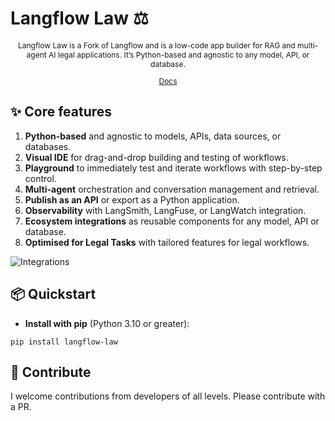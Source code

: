 <!-- markdownlint-disable MD030 -->

# Langflow Law ⚖️

<p align="center" style="font-size: 12px;">
    Langflow Law is a Fork of Langflow and is a low-code app builder for RAG and multi-agent AI legal applications. It’s Python-based and agnostic to any model, API, or database.
</p>

<p align="center" style="font-size: 12px;">
    <a href="https://dmentx.github.io/law-langflow/" style="text-decoration: underline;">Docs</a> 
    
</p>



## ✨ Core features

1. **Python-based** and agnostic to models, APIs, data sources, or databases.
2. **Visual IDE** for drag-and-drop building and testing of workflows.
3. **Playground** to immediately test and iterate workflows with step-by-step control.
4. **Multi-agent** orchestration and conversation management and retrieval.
5. **Publish as an API** or export as a Python application.
6. **Observability** with LangSmith, LangFuse, or LangWatch integration.
7.  **Ecosystem integrations** as reusable components for any model, API or database.
8.  **Optimised for Legal Tasks** with tailored features for legal workflows. 

![Integrations](https://github.com/user-attachments/assets/e9c96dc4-47bf-48ab-ad58-e01e038f25e8)


## 📦 Quickstart

- **Install with pip** (Python 3.10 or greater):

```shell
pip install langflow-law
```





## 👋 Contribute

I welcome contributions from developers of all levels. Please contribute with a PR.


